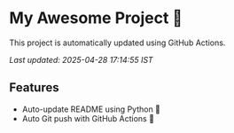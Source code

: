 # My Awesome Project 🚀

This project is automatically updated using GitHub Actions.

_Last updated: 2025-04-28 17:14:55 IST_

## Features
- Auto-update README using Python 🐍
- Auto Git push with GitHub Actions 🤖
